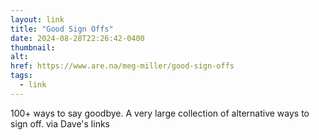 ```yaml
---
layout: link
title: "Good Sign Offs"
date: 2024-08-28T22:26:42-0400
thumbnail:
alt:
href: https://www.are.na/meg-miller/good-sign-offs
tags:
  - link
---
```


100+ ways to say goodbye. A very large collection of alternative ways to sign off. via Dave's links
